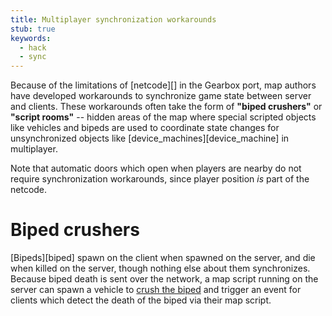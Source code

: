 ```yaml
---
title: Multiplayer synchronization workarounds
stub: true
keywords:
  - hack
  - sync
---
```

Because of the limitations of [netcode][] in the Gearbox port, map authors have developed workarounds to synchronize game state between server and clients. These workarounds often take the form of **"biped crushers"** or **"script rooms"** -- hidden areas of the map where special scripted objects like vehicles and bipeds are used to coordinate state changes for unsynchronized objects like [device_machines][device_machine] in multiplayer.

Note that automatic doors which open when players are nearby do not require synchronization workarounds, since player position _is_ part of the netcode.

# Biped crushers
[Bipeds][biped] spawn on the client when spawned on the server, and die when killed on the server, though nothing else about them synchronizes. Because biped death is sent over the network, a map script running on the server can spawn a vehicle to [crush the biped][biped-crusher] and trigger an event for clients which detect the death of the biped via their map script.

[biped-crusher]: https://youtu.be/XKEACGigNb0?t=1461
